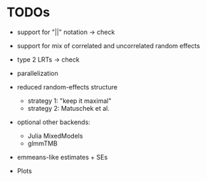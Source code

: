 # TODOs


+ support for "||" notation -> check
+ support for mix of correlated and uncorrelated random effects
+ type 2 LRTs -> check
+ parallelization
+ reduced random-effects structure
  + strategy 1: "keep it maximal"
  + strategy 2: Matuschek et al. 

+ optional other backends:
  + Julia MixedModels
  + glmmTMB

+ emmeans-like estimates + SEs

+ Plots


